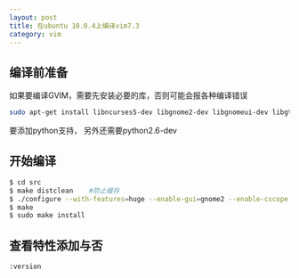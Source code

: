 ```yaml
---
layout: post
title: 在ubuntu 10.0.4上编译vim7.3
category: vim
---
```


## 编译前准备

如果要编译GVIM，需要先安装必要的库，否则可能会报各种编译错误

```bash
sudo apt-get install libncurses5-dev libgnome2-dev libgnomeui-dev libgtk2.0-dev libatk1.0-dev libbonoboui2-dev libcairo2-dev libx11-dev libxpm-dev libxt-dev
```

要添加python支持， 另外还需要python2.6-dev

## 开始编译

```bash
$ cd src
$ make distclean	#防止缓存
$ ./configure --with-features=huge --enable-gui=gnome2 --enable-cscope  --enable-fontset --enable-multibyte --enable-pythoninterp --with-python-config-dir=/usr/lib/python2.6/config
$ make
$ sudo make install
```

## 查看特性添加与否

```vim
:version
```
